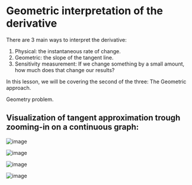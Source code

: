 # Geometric interpretation of the derivative

There are 3 main ways to interpret the derivative: 
1. Physical: the instantaneous rate of change.
2. Geometric: the slope of the tangent line.
3. Sensitivity measurement: If we change something by a small amount, how much does that change our results?

In this lesson, we will be covering the second of the three: The Geometric approach. 

Geometry problem. 

## Visualization of tangent approximation trough zooming-in on a continuous graph:

![image](https://github.com/user-attachments/assets/3ae6bb5e-8015-4b2d-be5d-de8e7a66f5fb)

![image](https://github.com/user-attachments/assets/44e8bf5f-c490-43ce-8274-56d54afc92d8)

![image](https://github.com/user-attachments/assets/3a14bad2-0c50-44e0-8cdb-be3323f0da10)

![image](https://github.com/user-attachments/assets/eaee92dc-4779-4c7d-8a03-32c29427a41b)


